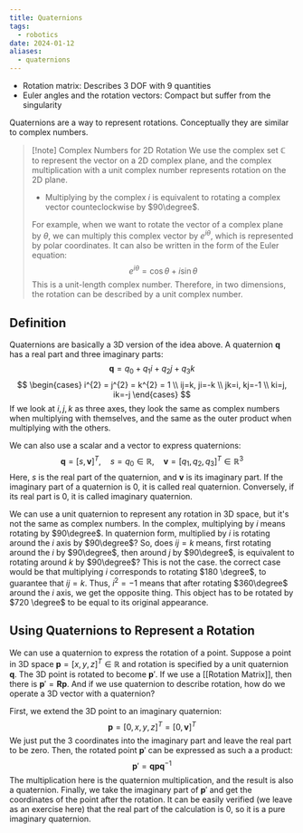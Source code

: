 ```yaml
---
title: Quaternions
tags:
  - robotics
date: 2024-01-12
aliases:
  - quaternions
---
```

- Rotation matrix: Describes 3 DOF with 9 quantities
- Euler angles and the rotation vectors: Compact but suffer from the singularity

Quaternions are a way to represent rotations. Conceptually they are similar to complex numbers.

>[!note] Complex Numbers for 2D Rotation
>We use the complex set $\mathbb{C}$ to represent the vector on a 2D complex plane, and the complex multiplication with a unit complex number represents rotation on the 2D plane.
>- Multiplying by the complex $i$ is equivalent to rotating a complex vector counteclockwise by $90\degree$.
>
>For example, when we want to rotate the vector of a complex plane by $\theta$, we can multiply this complex vector by $e^{i\theta}$, which is represented by polar coordinates. It can also be written in the form of the Euler equation:
>$$
>e^{i\theta}=\cos \theta + i \sin \theta 
>$$
>This is a unit-length complex number. Therefore, in two dimensions, the rotation can be described by a unit complex number.

## Definition
Quaternions are basically a 3D version of the idea above. A quaternion $\mathbf{q}$ has a real part and three imaginary parts:
$$
\mathbf{q}=q_{0}+q_{1}i +q_{2}j+q_{3}k
$$
$$
\begin{cases}
i^{2} = j^{2} = k^{2} = 1 \\
ij=k, ji=-k \\
jk=i, kj=-1 \\
ki=j, ik=-j
\end{cases}
$$
If we look at $i,j,k$ as three axes, they look the same as complex numbers when multiplying with themselves, and the same as the outer product when multiplying with the others.

We can also use a scalar and a vector to express quaternions:
$$
\mathbf{q}=[s,\mathbf{v}]^{T}, \quad s = q_{0} \in \mathbb{R}, \quad \mathbf{v}=[q_{1},q_{2},q_{3}]^{T} \in \mathbb{R}^{3}
$$
Here, $s$ is the real part of the quaternion, and $\mathbf{v}$ is its imaginary part. If the imaginary part of a quaternion is 0, it is called real quaternion. Conversely, if its real part is 0, it is called imaginary quaternion.

We can use a unit quaternion to represent any rotation in 3D space, but it's not the same as complex numbers. In the complex, multiplying by $i$ means rotating by $90\degree$. In quaternion form, multiplied by $i$ is rotating around the $i$ axis by $90\degree$? So, does $ij = k$ means, first rotating around the $i$ by $90\degree$, then around $j$ by $90\degree$, is equivalent to rotating around $k$ by $90\degree$? This is not the case. the correct case would be that multiplying $i$ corresponds to rotating $180 \degree$, to guarantee that $ij=k$. Thus, $i^{2}=-1$ means that after rotating $360\degree$ around the $i$ axis, we get the opposite thing. This object has to be rotated by $720 \degree$ to be equal to its original appearance.

## Using Quaternions to Represent a Rotation
We can use a quaternion to express the rotation of a point. Suppose a point in 3D space $\mathbf{p}= [x,y,z]^{T} \in \mathbb{R}$ and rotation is specified by a unit quaternion $\mathbf{q}$. The 3D point is rotated to become $\mathbf{p}'$. If we use a [[Rotation Matrix]], then there is $\mathbf{p}' = \mathbf{Rp}$. And if we use quaternion to describe rotation, how do we operate a 3D vector with a quaternion?

First, we extend the 3D point to an imaginary quaternion:
$$
\mathbf{p}=[0,x,y,z]^{T}=[0, \mathbf{v}]^{T}
$$
We just put the 3 coordinates into the imaginary part and leave the real part to be zero. Then, the rotated point $\mathbf{p}'$ can be expressed as such a a product:
$$
\mathbf{p}' = \mathbf{qpq}^{-1}
$$
The multiplication here is the quaternion multiplication, and the result is also a quaternion. Finally, we take the imaginary part of $\mathbf{p}'$ and get the coordinates of the point after the rotation. It can be easily verified (we leave as an exercise here) that the real part of the calculation is $0$, so it is a pure imaginary quaternion.